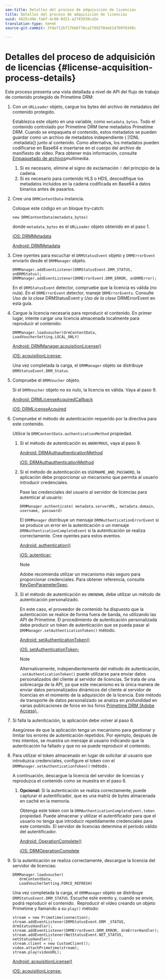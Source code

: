 ```yaml
---
seo-title: Detalles del proceso de adquisición de licencias
title: Detalles del proceso de adquisición de licencias
uuid: 4825c49e-fa6f-4c98-9d21-a2743930ca2e
translation-type: tm+mt
source-git-commit: 3fdef12b717bb6f70ca27d9278de61d709f8349c

---
```



# Detalles del proceso de adquisición de licencias {#license-acquisition-process-details}

Este proceso presenta una vista detallada a nivel de API del flujo de trabajo de contenido protegido de Primetime DRM:

1. Con un `URLLoader` objeto, cargue los bytes del archivo de metadatos del contenido protegido.

   Establezca este objeto en una variable, como `metadata_bytes`. Todo el contenido controlado por Primetime DRM tiene metadatos Primetime DRM. Cuando se empaqueta el contenido, estos metadatos se pueden guardar como un archivo de metadatos independiente ( [!DNL .metadata]) junto al contenido. Como alternativa, los metadatos pueden codificarse en Base64 e insertarse en el cuerpo del archivo de manifiesto de vídeo. Para obtener más información, consulte [Empaquetado de archivos](../protecting-content/packaging-media-overview/packaging-media-files.md)multimedia.
   1. Si es necesario, elimine el signo de exclamación `!` del principio de la cadena.
   1. Si es necesario para contenido HLS o HDS, descodifique los metadatos incluidos en la cadena codificada en Base64 a datos binarios antes de pasarlos.
1. Cree una `DRMContentData` instancia.

   Coloque este código en un bloque try-catch:

   ```
   new DRMContentData(metadata_bytes)
   ```

   donde `metadata_bytes` es el `URLLoader` objeto obtenido en el paso 1.

   [iOS: DRMMetadata](https://help.adobe.com/en_US/primetime/api/drm-apis/client/ios/interface_d_r_m_metadata.html)

   [Android: DRMMetadata](https://help.adobe.com/en_US/primetime/api/drm-apis/client/android/index.html)

1. Cree oyentes para escuchar el `DRMStatusEvent` objeto y `DRMErrorEvent` enviarlo desde el `DRMManager` objeto.

   ```
   DRMManager.addEventListener(DRMStatusEvent.DRM_STATUS, onDRMStatus); 
   DRMManager.addEventListener(DRMErrorEvent.DRM_ERROR, onDRMError);
   ```

   En el `DRMStatusEvent` detector, compruebe que la licencia es válida (no nula). En el `DRMErrorEvent` detector, maneje `DRMErrorEvents`. Consulte *Uso de la clase* DRMStatusEvent y *Uso de la clase* DRMErrorEvent en esta guía.

1. Cargue la licencia necesaria para reproducir el contenido.
En primer lugar, intente cargar una licencia almacenada localmente para reproducir el contenido:

   ```
   DRMManager.loadvoucher(drmContentData, LoadVoucherSetting.LOCAL_ONLY)
   ```

   [Android: DRMManager.acquisitionLicense()](https://help.adobe.com/en_US/primetime/api/drm-apis/client/android/com/adobe/ave/drm/DRMManager.html#acquireLicense(com.adobe.ave.drm.DRMMetadata,%20com.adobe.ave.drm.DRMAcquireLicenseSettings,%20com.adobe.ave.drm.DRMOperationErrorCallback,%20com.adobe.ave.drm.DRMLicenseAcquiredCallback))

   [iOS: acquisitionLicense:](https://help.adobe.com/en_US/primetime/api/drm-apis/client/ios/interface_d_r_m_manager.html#a52accb5ed5b49d6e5d91277d78279f1b)

   Una vez completada la carga, el `DRMManager` objeto se distribuye `DRMStatusEvent.DRM_Status`.

1. Compruebe el `DRMVoucher` objeto.


   Si el `DRMVoucher` objeto no es nulo, la licencia es válida. Vaya al paso 9.

   [Android: DRMLicenseAcquiredCallback](https://help.adobe.com/en_US/primetime/api/drm-apis/client/android/com/adobe/ave/drm/DRMLicenseAcquiredCallback.html)

   [iOS: DRMLicenseAcquired](https://help.adobe.com/en_US/primetime/api/drm-apis/client/ios/_d_r_m_interface_8h.html#afe5a9e3a003f312ee268d9b00927fa6d)
1. Compruebe el método de autenticación requerido por la directiva para este contenido.

   Utilice la `DRMContentData.authenticationMethod` propiedad.
   1. Si el método de autenticación es `ANONYMOUS`, vaya al paso 9. 

      [Android: DRMAuthauthenticationMethod](https://help.adobe.com/en_US/primetime/api/drm-apis/client/android/index.html?com/adobe/ave/drm/DRMLicenseAcquiredCallback.html)

      [iOS: DRMAuthauthenticationMethod](https://help.adobe.com/en_US/primetime/api/drm-apis/client/ios/_d_r_m_interface_8h.html#a2003f29af93898b52a4123c2dd92c457)
   1. Si el método de autenticación es `USERNAME_AND_PASSWORD`, la aplicación debe proporcionar un mecanismo que permita al usuario introducir credenciales.

      Pase las credenciales del usuario al servidor de licencias para autenticar al usuario:

      ```
      DRMManager.authenticate( metadata.serverURL, metadata.domain, username, password)
      ```

      El `DRMManager` distribuye un mensaje `DRMAuthenticationErrorEvent` si se produce un error en la autenticación o un mensaje `DRMAuthenticationCompleteEvent` si la autenticación se realiza correctamente. Cree oyentes para estos eventos.

      [Android: authentication()](https://help.adobe.com/en_US/primetime/api/drm-apis/client/android/com/adobe/ave/drm/DRMManager.html#authenticate(com.adobe.ave.drm.DRMMetadata,%20java.lang.String,%20java.lang.String,%20java.lang.String,%20java.lang.String,%20com.adobe.ave.drm.DRMOperationErrorCallback,%20com.adobe.ave.drm.DRMAuthenticationCompleteCallback))

      [iOS: autenticar:](https://help.adobe.com/en_US/primetime/api/drm-apis/client/ios/interface_d_r_m_manager.html#a169c1441f196a834094a8e0f5ecb4aca)

      >[!NOTE]
      >
      >Adobe recomienda utilizar un mecanismo más seguro para proporcionar credenciales. Para obtener referencia, consulte [KeyGenParameterSpec](https://developer.android.com/reference/android/security/keystore/KeyGenParameterSpec.html).

   1. Si el método de autenticación es `UNKNOWN`, debe utilizar un método de autenticación personalizado.

      En este caso, el proveedor de contenido ha dispuesto que la autenticación se realice de forma fuera de banda, no utilizando las API de Primetime. El procedimiento de autenticación personalizada debe producir un token de autenticación que se pueda pasar al `DRMManager.setAuthenticationToken()` método.

      [Android: setAuthenticationToken()](https://help.adobe.com/en_US/primetime/api/drm-apis/client/android/com/adobe/ave/drm/DRMManager.html#setAuthenticationToken(com.adobe.ave.drm.DRMMetadata,%20java.lang.String,%20byte[],%20com.adobe.ave.drm.DRMOperationErrorCallback,%20com.adobe.ave.drm.DRMOperationCompleteCallback))

      [iOS: setAuthenticationToken:](https://help.adobe.com/en_US/primetime/api/drm-apis/client/ios/interface_d_r_m_manager.html#a17884b5d9bcc5b0b39503f61140f9b09)

      >[!NOTE]
      >
      >Alternativamente, independientemente del método de autenticación, `.setAuthenticationToken()` puede utilizarse para enviar datos personalizados del cliente al servidor de licencias. Se trata de una sobrecarga de la API, ya que este mecanismo es la única manera de enviar datos personalizados dinámicos del cliente al servidor de licencias en el momento de la adquisición de la licencia. Este método de transporte de datos personalizado se analiza en profundidad en varias publicaciones de foros en los foros [Primetime DRM (Adobe Access) ](https://forums.adobe.com/community/adobe_access).

1. Si falla la autenticación, la aplicación debe volver al paso 6.

   Asegúrese de que la aplicación tenga un mecanismo para gestionar y limitar los errores de autenticación repetidos. Por ejemplo, después de tres intentos, se muestra un mensaje al usuario indicando que la autenticación ha fallado y que no se puede reproducir el contenido.
1. Para utilizar el token almacenado en lugar de solicitar al usuario que introduzca credenciales, configure el token con el `DRMManager.setAuthenticationToken()` método .

   A continuación, descargue la licencia del servidor de licencias y reproduzca el contenido como se muestra en el paso 6.
   1. **Opcional:** Si la autenticación se realiza correctamente, puede capturar el autentificador, que es una matriz de bytes almacenada en caché en la memoria.

      Obtenga este token con la `DRMAuthenticationCompleteEvent.token` propiedad. Puede almacenar y utilizar el autentificador para que el usuario no tenga que introducir repetidamente credenciales para este contenido. El servidor de licencias determina el período válido del autentificador.

      [Android: OperationComplete()](https://help.adobe.com/en_US/primetime/api/drm-apis/client/android/com/adobe/ave/drm/DRMOperationCompleteCallback.html)

      [iOS: DRMOperationComplete](https://help.adobe.com/en_US/primetime/api/drm-apis/client/ios/_d_r_m_interface_8h.html#a5f2392ec6661b51bf7b0df71cd514731)
1. Si la autenticación se realiza correctamente, descargue la licencia del servidor de licencias:

   ```
   DRMManager.loadvoucher( 
      drmContentData, 
      LoadVoucherSetting.FORCE_REFRESH)
   ```

   Una vez completada la carga, el `DRMManager` objeto se distribuye `DRMStatusEvent.DRM_STATUS`. Escuche este evento y, cuando se envíe, podrá reproducir el contenido.  Reproducir el vídeo creando un objeto Primetime y llamando a su `play()` método:

   ```
   stream = new Primetime(connection); 
   stream.addEventListener(DRMStatusEvent.DRM _STATUS, drmStatusHandler); 
   stream.addEventListener(DRMErrorEvent.DRM_ERROR, drmErrorHandler); 
   stream.addEventListener(NetStatusEvent.NET_STATUS, netStatusHandler); 
   stream.client = new CustomClient(); 
   video.attachPrimetime(stream); 
   stream.play(videoURL);
   ```

   [Android: acquisitionLicense()](https://help.adobe.com/en_US/primetime/api/drm-apis/client/android/com/adobe/ave/drm/DRMManager.html#acquireLicense(com.adobe.ave.drm.DRMMetadata,%20com.adobe.ave.drm.DRMAcquireLicenseSettings,%20com.adobe.ave.drm.DRMOperationErrorCallback,%20com.adobe.ave.drm.DRMLicenseAcquiredCallback))

   [iOS: acquisitionLicense:](https://help.adobe.com/en_US/primetime/api/drm-apis/client/ios/interface_d_r_m_manager.html#a52accb5ed5b49d6e5d91277d78279f1b)